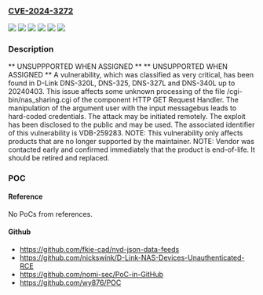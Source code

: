 ### [CVE-2024-3272](https://cve.mitre.org/cgi-bin/cvename.cgi?name=CVE-2024-3272)
![](https://img.shields.io/static/v1?label=Product&message=DNS-320L&color=blue)
![](https://img.shields.io/static/v1?label=Product&message=DNS-325&color=blue)
![](https://img.shields.io/static/v1?label=Product&message=DNS-327L&color=blue)
![](https://img.shields.io/static/v1?label=Product&message=DNS-340L&color=blue)
![](https://img.shields.io/static/v1?label=Version&message=%3D%2020240403%20&color=brighgreen)
![](https://img.shields.io/static/v1?label=Vulnerability&message=CWE-798%20Hard-coded%20Credentials&color=brighgreen)

### Description

** UNSUPPPORTED WHEN ASSIGNED ** ** UNSUPPORTED WHEN ASSIGNED ** A vulnerability, which was classified as very critical, has been found in D-Link DNS-320L, DNS-325, DNS-327L and DNS-340L up to 20240403. This issue affects some unknown processing of the file /cgi-bin/nas_sharing.cgi of the component HTTP GET Request Handler. The manipulation of the argument user with the input messagebus leads to hard-coded credentials. The attack may be initiated remotely. The exploit has been disclosed to the public and may be used. The associated identifier of this vulnerability is VDB-259283. NOTE: This vulnerability only affects products that are no longer supported by the maintainer. NOTE: Vendor was contacted early and confirmed immediately that the product is end-of-life. It should be retired and replaced.

### POC

#### Reference
No PoCs from references.

#### Github
- https://github.com/fkie-cad/nvd-json-data-feeds
- https://github.com/nickswink/D-Link-NAS-Devices-Unauthenticated-RCE
- https://github.com/nomi-sec/PoC-in-GitHub
- https://github.com/wy876/POC


